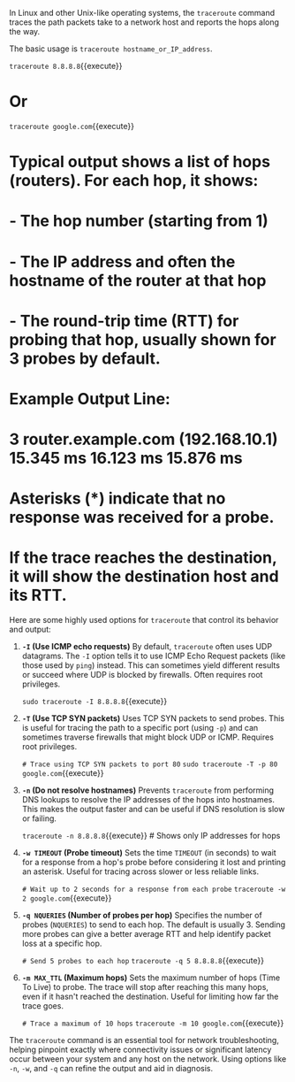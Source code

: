 In Linux and other Unix-like operating systems, the `traceroute` command traces the path packets take to a network host and reports the hops along the way.

The basic usage is `traceroute hostname_or_IP_address`.

`traceroute 8.8.8.8`{{execute}}
# Or
`traceroute google.com`{{execute}}
#
# Typical output shows a list of hops (routers). For each hop, it shows:
# - The hop number (starting from 1)
# - The IP address and often the hostname of the router at that hop
# - The round-trip time (RTT) for probing that hop, usually shown for 3 probes by default.
#
# Example Output Line:
# 3  router.example.com (192.168.10.1)  15.345 ms  16.123 ms  15.876 ms
#
# Asterisks (*) indicate that no response was received for a probe.
# If the trace reaches the destination, it will show the destination host and its RTT.

Here are some highly used options for `traceroute` that control its behavior and output:

1.  **`-I` (Use ICMP echo requests)**
    By default, `traceroute` often uses UDP datagrams. The `-I` option tells it to use ICMP Echo Request packets (like those used by `ping`) instead. This can sometimes yield different results or succeed where UDP is blocked by firewalls. Often requires root privileges.

    `sudo traceroute -I 8.8.8.8`{{execute}}

2.  **`-T` (Use TCP SYN packets)**
    Uses TCP SYN packets to send probes. This is useful for tracing the path to a specific port (using `-p`) and can sometimes traverse firewalls that might block UDP or ICMP. Requires root privileges.

    `# Trace using TCP SYN packets to port 80`
    `sudo traceroute -T -p 80 google.com`{{execute}}

3.  **`-n` (Do not resolve hostnames)**
    Prevents `traceroute` from performing DNS lookups to resolve the IP addresses of the hops into hostnames. This makes the output faster and can be useful if DNS resolution is slow or failing.

    `traceroute -n 8.8.8.8`{{execute}} # Shows only IP addresses for hops

4.  **`-w TIMEOUT` (Probe timeout)**
    Sets the time `TIMEOUT` (in seconds) to wait for a response from a hop's probe before considering it lost and printing an asterisk. Useful for tracing across slower or less reliable links.

    `# Wait up to 2 seconds for a response from each probe`
    `traceroute -w 2 google.com`{{execute}}

5.  **`-q NQUERIES` (Number of probes per hop)**
    Specifies the number of probes (`NQUERIES`) to send to each hop. The default is usually 3. Sending more probes can give a better average RTT and help identify packet loss at a specific hop.

    `# Send 5 probes to each hop`
    `traceroute -q 5 8.8.8.8`{{execute}}

6.  **`-m MAX_TTL` (Maximum hops)**
    Sets the maximum number of hops (Time To Live) to probe. The trace will stop after reaching this many hops, even if it hasn't reached the destination. Useful for limiting how far the trace goes.

    `# Trace a maximum of 10 hops`
    `traceroute -m 10 google.com`{{execute}}

The `traceroute` command is an essential tool for network troubleshooting, helping pinpoint exactly where connectivity issues or significant latency occur between your system and any host on the network. Using options like `-n`, `-w`, and `-q` can refine the output and aid in diagnosis.
